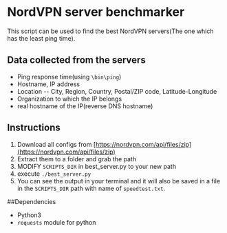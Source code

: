 # NordVPN server benchmarker

This script can be used to find the best NordVPN servers(The one which has the least ping time). 


## Data collected from the servers
* Ping response time(using `\bin\ping`)
* Hostname, IP address
* Location -- City, Region, Country, Postal/ZIP code, Latitude-Longitude
* Organization to which the IP belongs
* real hostname of the IP(reverse DNS hostname)

## Instructions
1. Download all configs from [https://nordvpn.com/api/files/zip](https://nordvpn.com/api/files/zip)
2. Extract them to a folder and grab the path
3. MODIFY `SCRIPTS_DIR` in best\_server.py to your new path
4. execute `./best_server.py`
5. You can see the output in your terminal and it will also be saved in a file in the `SCRIPTS_DIR` path with name of `speedtest.txt`.

##Dependencies
* Python3
* `requests` module for python
